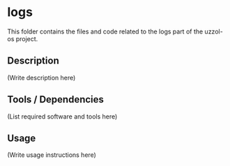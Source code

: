 # logs

This folder contains the files and code related to the logs part of the uzzol-os project.

## Description
(Write description here)

## Tools / Dependencies
(List required software and tools here)

## Usage
(Write usage instructions here)

